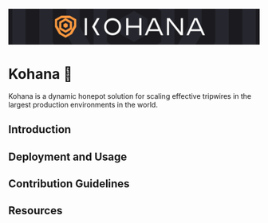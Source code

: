 ![KOHANA](.rsrc/kohana-banner.png)
# Kohana 🍯
Kohana is a dynamic honepot solution for scaling effective tripwires in the largest production environments in the world.

## Introduction

## Deployment and Usage

## Contribution Guidelines

## Resources
